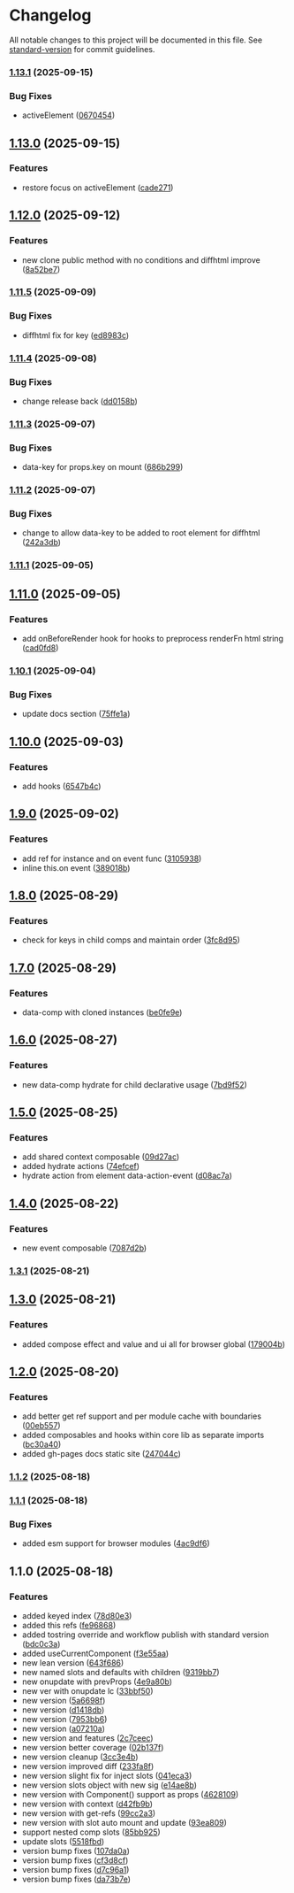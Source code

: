 # Changelog

All notable changes to this project will be documented in this file. See [standard-version](https://github.com/conventional-changelog/standard-version) for commit guidelines.

### [1.13.1](https://github.com/magnumjs/micro-ui/compare/v1.13.0...v1.13.1) (2025-09-15)


### Bug Fixes

* activeElement ([0670454](https://github.com/magnumjs/micro-ui/commit/067045476e4af1478abae4f59204fadbd0fd38c4))

## [1.13.0](https://github.com/magnumjs/micro-ui/compare/v1.12.0...v1.13.0) (2025-09-15)


### Features

* restore focus on activeElement ([cade271](https://github.com/magnumjs/micro-ui/commit/cade27175b83ebfc6a7d2d97da27f94ee41891e5))

## [1.12.0](https://github.com/magnumjs/micro-ui/compare/v1.11.5...v1.12.0) (2025-09-12)


### Features

* new clone public method with no conditions and diffhtml improve ([8a52be7](https://github.com/magnumjs/micro-ui/commit/8a52be792ec0fdf3dd4a8632f6f51afe646852a6))

### [1.11.5](https://github.com/magnumjs/micro-ui/compare/v1.11.4...v1.11.5) (2025-09-09)


### Bug Fixes

* diffhtml fix for key ([ed8983c](https://github.com/magnumjs/micro-ui/commit/ed8983c7701d377f6079a6528f0337e838bfe7f0))

### [1.11.4](https://github.com/magnumjs/micro-ui/compare/v1.11.3...v1.11.4) (2025-09-08)


### Bug Fixes

* change release back ([dd0158b](https://github.com/magnumjs/micro-ui/commit/dd0158b9aa59d3de57428b732a7f20b46e55c536))

### [1.11.3](https://github.com/magnumjs/micro-ui/compare/v1.11.2...v1.11.3) (2025-09-07)


### Bug Fixes

* data-key for props.key on mount ([686b299](https://github.com/magnumjs/micro-ui/commit/686b2994a7c28b7201da0764d7eb69e71fae26e4))

### [1.11.2](https://github.com/magnumjs/micro-ui/compare/v1.11.1...v1.11.2) (2025-09-07)


### Bug Fixes

* change to allow data-key to be added to root element for diffhtml ([242a3db](https://github.com/magnumjs/micro-ui/commit/242a3db1d03a509b36cfe79b5b33fcac184dac9d))

### [1.11.1](https://github.com/magnumjs/micro-ui/compare/v1.11.0...v1.11.1) (2025-09-05)

## [1.11.0](https://github.com/magnumjs/micro-ui/compare/v1.10.1...v1.11.0) (2025-09-05)


### Features

* add onBeforeRender hook for hooks to preprocess renderFn html string ([cad0fd8](https://github.com/magnumjs/micro-ui/commit/cad0fd8f3ac173e87d422806e8652cca82f167e9))

### [1.10.1](https://github.com/magnumjs/micro-ui/compare/v1.10.0...v1.10.1) (2025-09-04)


### Bug Fixes

* update docs section ([75ffe1a](https://github.com/magnumjs/micro-ui/commit/75ffe1a95973b1f03659f28fc667f614e3877e66))

## [1.10.0](https://github.com/magnumjs/micro-ui/compare/v1.9.0...v1.10.0) (2025-09-03)


### Features

* add hooks ([6547b4c](https://github.com/magnumjs/micro-ui/commit/6547b4c2b3cce1d4e573afdab213db69d996bb4d))

## [1.9.0](https://github.com/magnumjs/micro-ui/compare/v1.8.0...v1.9.0) (2025-09-02)


### Features

* add ref for instance and on event func ([3105938](https://github.com/magnumjs/micro-ui/commit/3105938f5e8269df7a2a483160ccf24b89f2c6f3))
* inline this.on event ([389018b](https://github.com/magnumjs/micro-ui/commit/389018b97d57c71be0a8bd72beecca41819b0f2e))

## [1.8.0](https://github.com/magnumjs/micro-ui/compare/v1.7.0...v1.8.0) (2025-08-29)


### Features

* check for keys in child comps and maintain order ([3fc8d95](https://github.com/magnumjs/micro-ui/commit/3fc8d95f0db4c54701355cf6736b7cc669d02d96))

## [1.7.0](https://github.com/magnumjs/micro-ui/compare/v1.6.0...v1.7.0) (2025-08-29)


### Features

* data-comp with cloned instances ([be0fe9e](https://github.com/magnumjs/micro-ui/commit/be0fe9e7c603b0354e6899dbb42cf44907fc522a))

## [1.6.0](https://github.com/magnumjs/micro-ui/compare/v1.5.0...v1.6.0) (2025-08-27)


### Features

* new data-comp hydrate for child declarative usage ([7bd9f52](https://github.com/magnumjs/micro-ui/commit/7bd9f52ee8b1c69a011902f87bc905d57a6caaf4))

## [1.5.0](https://github.com/magnumjs/micro-ui/compare/v1.4.0...v1.5.0) (2025-08-25)


### Features

* add shared context composable ([09d27ac](https://github.com/magnumjs/micro-ui/commit/09d27ac03824338cdb048e8ef1f5b41e5d1890fe))
* added hydrate actions ([74efcef](https://github.com/magnumjs/micro-ui/commit/74efcef5017e9ee9cd5b75619f8471b0704ddadd))
* hydrate action from element data-action-event ([d08ac7a](https://github.com/magnumjs/micro-ui/commit/d08ac7a2c40815c1321703d075560f130c33ac77))

## [1.4.0](https://github.com/magnumjs/micro-ui/compare/v1.3.1...v1.4.0) (2025-08-22)


### Features

* new event composable ([7087d2b](https://github.com/magnumjs/micro-ui/commit/7087d2b057dc86822a56b887228cb9b13d5300ba))

### [1.3.1](https://github.com/magnumjs/micro-ui/compare/v1.3.0...v1.3.1) (2025-08-21)

## [1.3.0](https://github.com/magnumjs/micro-ui/compare/v1.2.0...v1.3.0) (2025-08-21)


### Features

* added compose effect and value and ui all for browser global ([179004b](https://github.com/magnumjs/micro-ui/commit/179004bb6fa06497d6edda68dcaec927c46f29ba))

## [1.2.0](https://github.com/magnumjs/micro-ui/compare/v1.1.2...v1.2.0) (2025-08-20)


### Features

* add better get ref support and per module cache with boundaries ([00eb557](https://github.com/magnumjs/micro-ui/commit/00eb557189e932db6b1c51d0656372d8f0c596f4))
* added composables and hooks within core lib as separate imports ([bc30a40](https://github.com/magnumjs/micro-ui/commit/bc30a40cb324ce08fa98acb4a7f4a3a6d7971b7d))
* added gh-pages docs static site ([247044c](https://github.com/magnumjs/micro-ui/commit/247044c8619941e8b209a1866ee9c0ac48f60e82))

### [1.1.2](https://github.com/magnumjs/micro-ui/compare/v1.1.1...v1.1.2) (2025-08-18)

### [1.1.1](https://github.com/magnumjs/micro-ui/compare/v1.1.0...v1.1.1) (2025-08-18)


### Bug Fixes

* added esm support for browser modules ([4ac9df6](https://github.com/magnumjs/micro-ui/commit/4ac9df68e9f0c8747045c0f926e83c48946b4128))

## 1.1.0 (2025-08-18)


### Features

* added keyed index ([78d80e3](https://github.com/magnumjs/micro-ui/commit/78d80e3060f75f66aad0f275621ff620d64869fc))
* added this refs ([fe96868](https://github.com/magnumjs/micro-ui/commit/fe968684eea2dfca6b3d96314e2c479eae44f244))
* added tostring override and workflow publish with standard version ([bdc0c3a](https://github.com/magnumjs/micro-ui/commit/bdc0c3a9418c1014b7536eeb9cb13401e9c7b5eb))
* added useCurrentComponent ([f3e55aa](https://github.com/magnumjs/micro-ui/commit/f3e55aac1a32aff92461e708b1af110e1f2d5e1a))
* new lean version ([643f686](https://github.com/magnumjs/micro-ui/commit/643f6869f58ca7c895490c39da5d5c39e6c94ad6))
* new named slots and defaults with children ([9319bb7](https://github.com/magnumjs/micro-ui/commit/9319bb74e7fd35dbab96360a412dbf23b57f158e))
* new onupdate with prevProps ([4e9a80b](https://github.com/magnumjs/micro-ui/commit/4e9a80b110ba06c875e5b355641e50cf664b8093))
* new ver with onupdate lc ([33bbf50](https://github.com/magnumjs/micro-ui/commit/33bbf504b23fbbe9da30186e82951c566a985367))
* new version ([5a6698f](https://github.com/magnumjs/micro-ui/commit/5a6698f086d1e3f77eab29c203babc8135174535))
* new version ([d1418db](https://github.com/magnumjs/micro-ui/commit/d1418dba8eabff13d488ceb6436c3885ffb0a080))
* new version ([7953bb6](https://github.com/magnumjs/micro-ui/commit/7953bb63ae1c41beb1e19cb4a514cd33b2cd4e53))
* new version ([a07210a](https://github.com/magnumjs/micro-ui/commit/a07210a571cfd7c6a953fd79442910d1add3af1d))
* new version and features ([2c7ceec](https://github.com/magnumjs/micro-ui/commit/2c7ceec0d3c29c4cfafeb58086a8a7d2c0a75c4a))
* new version better coverage ([02b137f](https://github.com/magnumjs/micro-ui/commit/02b137fb0e26ed9793bcab03d19eb88416da26d7))
* new version cleanup ([3cc3e4b](https://github.com/magnumjs/micro-ui/commit/3cc3e4b69a8bc52aa0ef44daa50173cc00c29b9a))
* new version improved diff ([233fa8f](https://github.com/magnumjs/micro-ui/commit/233fa8f19d4d7cedcfc018439d90039e0d5fef29))
* new version slight fix for inject slots ([041eca3](https://github.com/magnumjs/micro-ui/commit/041eca3a9ab874eb7337c54319f86716df37c13a))
* new version slots object with new sig ([e14ae8b](https://github.com/magnumjs/micro-ui/commit/e14ae8b29ed2436f6df9a95b454a808a99caab91))
* new version with Component() support as props ([4628109](https://github.com/magnumjs/micro-ui/commit/46281099b904888a11eaf80a83f13e0d4d26c2bd))
* new version with context ([d42fb9b](https://github.com/magnumjs/micro-ui/commit/d42fb9b6c71e550875fed13bb2890f2f066e305b))
* new version with get-refs ([99cc2a3](https://github.com/magnumjs/micro-ui/commit/99cc2a324b10e7752ad626c6d817f4646611ea02))
* new version with slot auto mount and update ([93ea809](https://github.com/magnumjs/micro-ui/commit/93ea80951b61431118542a5355e16a9d6ff4705b))
* support nested comp slots ([85bb925](https://github.com/magnumjs/micro-ui/commit/85bb925af062afa728661b41251b93b5073a096b))
* update slots ([5518fbd](https://github.com/magnumjs/micro-ui/commit/5518fbdb93768f683673455ddf84e4005797d4a7))
* version bump fixes ([107da0a](https://github.com/magnumjs/micro-ui/commit/107da0a837261a41ec7560cfa46f11feb598c549))
* version bump fixes ([cf3d8cf](https://github.com/magnumjs/micro-ui/commit/cf3d8cfd43bc02a6866c82e2eda7c90ea34255ec))
* version bump fixes ([d7c96a1](https://github.com/magnumjs/micro-ui/commit/d7c96a159fee20ff73f4e9cd6f0321b0681500e0))
* version bump fixes ([da73b7e](https://github.com/magnumjs/micro-ui/commit/da73b7ef0a7817d9024467cdd95f897af22d5459))
